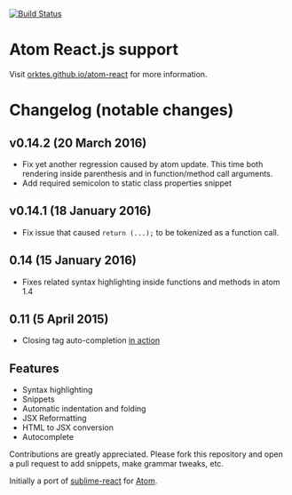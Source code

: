 [![Build Status](https://travis-ci.org/orktes/atom-react.svg?branch=master)](https://travis-ci.org/orktes/atom-react)

# Atom React.js support

Visit [orktes.github.io/atom-react](https://orktes.github.io/atom-react) for more information.

# Changelog (notable changes)
## v0.14.2 (20 March 2016)
- Fix yet another regression caused by atom update. This time both rendering inside parenthesis and in function/method call arguments.
- Add required semicolon to static class properties snippet

## v0.14.1 (18 January 2016)
- Fix issue that caused `return (...);` to be tokenized as a function call.

## 0.14 (15 January 2016)
- Fixes related syntax highlighting inside functions and methods in atom 1.4

## 0.11 (5 April 2015)
- Closing tag auto-completion [in action](https://cloud.githubusercontent.com/assets/606347/6997161/28412172-dbb9-11e4-9719-2d58b0b79b3f.gif)

## Features

- Syntax highlighting
- Snippets
- Automatic indentation and folding
- JSX Reformatting
- HTML to JSX conversion
- Autocomplete

Contributions are greatly appreciated. Please fork this repository and open a pull request to add snippets, make grammar tweaks, etc.

Initially a port of [sublime-react](https://github.com/reactjs/sublime-react) for [Atom](https://github.com/atom/atom).

